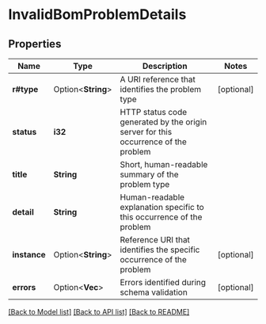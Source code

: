 # InvalidBomProblemDetails

## Properties

Name | Type | Description | Notes
------------ | ------------- | ------------- | -------------
**r#type** | Option<**String**> | A URI reference that identifies the problem type | [optional]
**status** | **i32** | HTTP status code generated by the origin server for this occurrence of the problem | 
**title** | **String** | Short, human-readable summary of the problem type | 
**detail** | **String** | Human-readable explanation specific to this occurrence of the problem | 
**instance** | Option<**String**> | Reference URI that identifies the specific occurrence of the problem | [optional]
**errors** | Option<**Vec<String>**> | Errors identified during schema validation | [optional]

[[Back to Model list]](../README.md#documentation-for-models) [[Back to API list]](../README.md#documentation-for-api-endpoints) [[Back to README]](../README.md)


